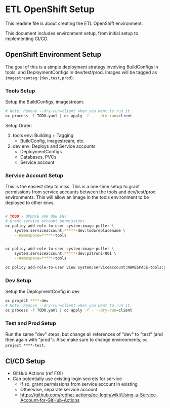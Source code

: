 # ETL OpenShift Setup

This readme file is about creating the ETL OpenShift environment.

This document includes environment setup, from initial setup to implementing CI/CD.

## OpenShift Environment Setup

The goal of this is a simple deployment strategy involving BuildConfigs in tools, and DeploymentConfigs in dev/test/prod.  Images will be tagged as `imagestreamtag:{dev,test,prod}`.


### Tools Setup

Setup the BuildConfigs, imagestream.

```bash
# Note: Remove --dry-run=client when you want to run it.
oc process -f TODO.yaml | oc apply -f - --dry-run=client

```

Setup Order:

1. tools env: Building + Tagging
    - BuildConfig, imagestream, etc.
2. dev env: Deploys and Service accounts
    - DeploymentConfigs
    - Databases, PVCs
    - Service account


### Service Account Setup

This is the easiest step to miss.  This is a one-time setup to grant permissions from service accounts between the tools and dev/test/prod environments. This will allow an image in the tools environment to be deployed to other envs.

```bash

# TODO - UPDATE FOR OUR ENV
# Grant service account permissions
oc policy add-role-to-user system:image-puller \
    system:serviceaccount:*****-dev:todoreplacename \
    --namespace=*****-tools


oc policy add-role-to-user system:image-puller \
    system:serviceaccount:*****-dev:patroni-001 \
    --namespace=*****-tools

oc policy add-role-to-user view system:serviceaccount:NAMESPACE-tools:github-actions-sa

```

### Dev Setup

Setup the DeploymentConfig in dev

```bash
oc project ****-dev
# Note: Remove --dry-run=client when you want to run it.
oc process -f TODO.yaml | oc apply -f - --dry-run=client

```

### Test and Prod Setup

Run the same "dev" steps, but change all references of "dev" to "test" (and then again with "prod").  Also make sure to change environments, `oc project ****-test`.

## CI/CD Setup

- GitHub Actions (ref FOI)
- Can potentially use existing login secrets for service
    - If so, grant permissions from service account in existing
    - Otherwise, separate service account
    - https://github.com/redhat-actions/oc-login/wiki/Using-a-Service-Account-for-GitHub-Actions
